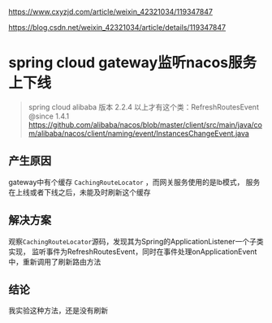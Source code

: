 <https://www.cxyzjd.com/article/weixin_42321034/119347847>

<https://blog.csdn.net/weixin_42321034/article/details/119347847>

# spring cloud gateway监听nacos服务上下线

> spring cloud alibaba 版本 2.2.4 以上才有这个类：RefreshRoutesEvent @since 1.4.1
> https://github.com/alibaba/nacos/blob/master/client/src/main/java/com/alibaba/nacos/client/naming/event/InstancesChangeEvent.java

## 产生原因

gateway中有个缓存 `CachingRouteLocator` ，而网关服务使用的是lb模式， 服务在上线或者下线之后，未能及时刷新这个缓存

## 解决方案

观察`CachingRouteLocator`源码，发现其为Spring的ApplicationListener一个子类实现，
监听事件为RefreshRoutesEvent，同时在事件处理onApplicationEvent中，重新调用了刷新路由方法

## 结论

我实验这种方法，还是没有刷新


